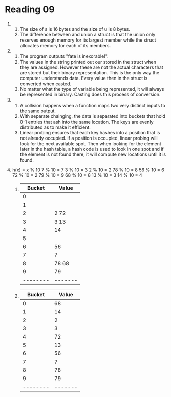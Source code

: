 Reading 09
==========

1.  1) The size of s is 16 bytes and the size of u is 8 bytes. 
    2) The difference between and union a struct is that the union only reserves enough memory for its largest member while the struct allocates memory for each of its members.

2.  1) The program outputs "fate is inexorable!".
    2) The values in the string printed out our stored in the struct when they are assigned. However these are not the actual characters that are stored but their binary representation. This is the only way the computer understands data. Every value then in the struct is converted when casted.
    3) No matter what the type of variable being represented, it will always be represented in binary. Casting does this process of conversion.

3. 1) A collision happens when a function maps two very distinct inputs to the same output.
   2) With separate chainging, the data is separated into buckets that hold 0-1 entries that ash into the same location. The keys are evenly distributed as to make it efficient.
   3) Linear probing ensures that each key hashes into a position that is not already occupied. If a position is occupied, linear probing will look for the next available spot. Then when looking for the element later in the hash table, a hash code is used to look in one spot and if the element is not found there, it will compute new locations until it is found. 

4. h(x) = x % 10
   7 % 10 = 7
   3 % 10 = 3
   2 % 10 = 2
   78 % 10 = 8
   56 % 10 = 6
   72 % 10 = 2
   79 % 10 = 9
   68 % 10 = 8
   13 % 10 = 3
   14 % 10 = 4 

   1) | Bucket | Value |
      |--------|-------|
      |   0    |       |
      |   1    |       |
      |   2    |  2 72 |
      |   3    |  3 13 |
      |   4    |   14  |
      |   5    |       |
      |   6    |   56  |
      |   7    |   7   |
      |   8    | 78 68 |
      |   9    |   79  |
      |--------|-------|

   2) | Bucket | Value |
      |--------|-------|
      |   0    |   68  | 
      |   1    |   14  |
      |   2    |   2   |
      |   3    |   3   |
      |   4    |   72  |
      |   5    |   13  |
      |   6    |   56  |
      |   7    |   7   |
      |   8    |   78  |
      |   9    |   79  |
      |--------|-------|



